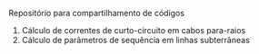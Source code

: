 Repositório para compartilhamento de códigos

1) Cálculo de correntes de curto-circuito em cabos para-raios
2) Cálculo de parâmetros de sequência em linhas subterrâneas
